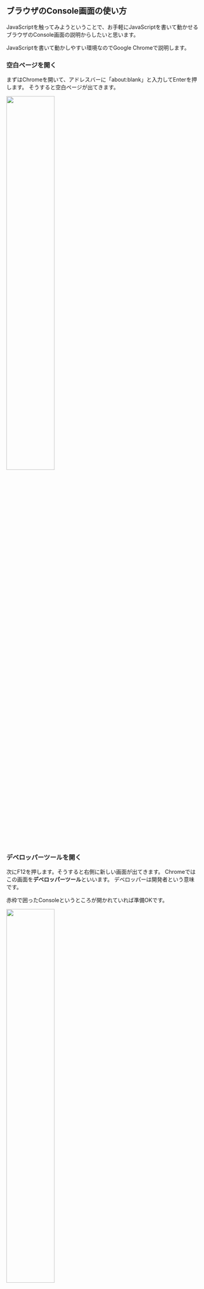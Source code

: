 
## ブラウザのConsole画面の使い方
JavaScriptを触ってみようということで、お手軽にJavaScriptを書いて動かせるブラウザのConsole画面の説明からしたいと思います。

JavaScriptを書いて動かしやすい環境なのでGoogle Chromeで説明します。

### 空白ページを開く
まずはChromeを開いて、アドレスバーに「about:blank」と入力してEnterを押します。
そうすると空白ページが出てきます。

<img src="./img/about_blank.png" width="50%"/>

### デベロッパーツールを開く
次にF12を押します。そうすると右側に新しい画面が出てきます。
Chromeではこの画面を**デベロッパーツール**といいます。
デベロッパーは開発者という意味です。

赤枠で囲ったConsoleというところが開かれていれば準備OKです。

<img src="./img/dev_tool.png" width="50%"/>


### ConsoleにJavaScriptのコードを入力してみる
ConsoleでJavaScriptを実行する手順を確認しておきましょう。

Console画面に下記のように入力してみてください。
自分で書いたコードの意味が理解できるようになるのも目標の1つなので、コピペではく手入力してください。

```
console.log("初めてのJavaScript");
```

<img src="./img/my_first_js01.png" width="50%"/>



Enterを押すと実行されます。
赤枠で囲った「初めてのJavaScript」が実行結果です。
console.log();は()の中身をそのままConsole画面に表示する関数です。
この後もいろいろな場面で利用しますので覚えておいてください。

<img src="./img/my_first_js02.png" width="50%"/>



### 四則演算してみる
Console画面の入力に慣れるために、四則演算してみましょう。

```
4+1
```
<img src="./img/calc01.png" width="50%"/>

```
43-28
```
<img src="./img/calc02.png" width="50%"/>

```
12*31
```
<img src="./img/calc03.png" width="50%"/>

```
64/8
```
<img src="./img/calc04.png" width="50%"/>

### きれいに割り切れない数の割り算について
JavaScriptに限らず、プログラミングにおいてきれいに割り切れない数の割り算はとても重要なテーマです。

特に割り算の余りの部分が重要で、余りの値を使って処理を作ることがよくあります。

そこできれいに割り切れない数について見ていきます。

#### まずは普通に割る

```
6/4
```
<img src="./img/calc05.png" width="50%"/>

1.5と答えが出てきました。JavaScriptでは一般的な人間が想定しているような答えを返してくれるようです。

余談ですがプログラミング言語の中には小数点までは自動計算してくれず、単に「1」と返すものもあります。

ひとまずここではJavaScriptは少数点まで自動計算してくれることを確認しました。


### 余りだけを取り出したい
次に余りだけを取り出したい場合について見ていきます。

プログラミング言語には四則演算だけでなく、余りを求める演算子も定義されています。

JavaScriptでは余りを求める際は「%」を使います。

```
6%4
```
<img src="./img/calc08.png" width="50%"/>


ちなみになぜ余りを求める演算子が生まれたのかですが、調べてみても分かりませんでした・・・おそらく単純によく使うからだと思われます。




#### 商だけ取り出したい
では商だけを取り出したい場合は、どのようにすればいいでしょうか？

JavaScriptに標準で準備されている機能の1つに、商だけを取り出すものがあります。
それを使ってみましょう。

```
Math.floor(6/4)
```
<img src="./img/calc06.png" width="50%"/>

MathはMathematicsの略で数学という意味です。
Mathの中に数学に関する機能がたくさん詰まっています。

数学に関する組み込み機能を使う場合は、Mathの後に.（ドット）を書いて、そのあとに機能名をつけて呼び出します。

例えば以下のようなものがあります。
- Math.floor(数値)
  - 切り捨て
- Math.ceil(数値)
  -切り上げ
- Math.round(数値)
  -四捨五入
- Math.random()
  - 0以上1未満のランダムな数値を返す（乱数）

<img src="./img/calc07.png" width="50%"/>

※ここでは紹介しませんが、機能は他にも[たくさんあります](https://developer.mozilla.org/ja/docs/Web/JavaScript/Reference/Global_Objects/Math)。


### その他の演算
数字同士の足し算は数字が足されますが、文字の足し算はどうなるか見ておきましょう。

```
console.log("私は" + "JavaScriptを勉強中です。");
```
<img src="./img/calc09.png" width="50%"/>

文字列が連結されて表示されました。


では文字列と数字の足し算はどうでしょう？

```
console.log("私は永遠の" + 18 + "歳です。");
```
<img src="./img/calc10.png" width="50%"/>

文字列と数字が連結されて表示されました。
このようにJavaScriptでは足し算に文字列を含めると、全体が文字列として扱われます。


このテクニックはよく使われます。
この後の学習でも出てくるので覚えておいてください。


### まとめ
ここまででConsole画面にコードを入力して実行する流れが分かったと思います。

ちなみにF5などを押すと画面が再読み込みされて、Console画面の中身もクリアされます。

このあとの記事で数行程度のコードを書く予定ですが、データを消さずに保存しておきたい場合はメモ帳などに書いてからコピペすることをオススメします。





[< JavaScriptについて](./index.html) | [変数の基本 >](./index3.html)


[0.JavaScriptについて](./index.html)
[1.ブラウザのConsole画面の使い方](./index2.html)
[2.変数の基本](./index3.html)
[3.順次処理](./index4.html)
[4.分岐処理](./index5.html)
[5.反復処理](./index6.html)
[6.関数](./index7.html)
[7.Web APIを叩いてみよう　前置き編](./index8.html)
[8.Web APIを叩いてみよう　実践編](./index9.html)
[9.HTMLと組み合わせて使ってみよう](./index10.html)

